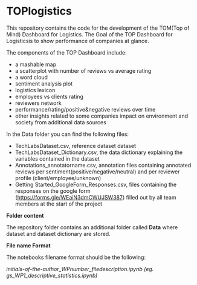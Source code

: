 # TOPlogistics

This repository contains the code for the development of the TOM(Top of Mind) Dashboard for Logistics.
The Goal of the TOP Dashboard for Logisticsis to show performance of companies at glance.

The components of the TOP Dashboard include:
- a mashable map
- a scatterplot with number of reviews vs average rating
- a word cloud
- sentiment analysis plot
- logistics lexicon
- employees vs clients rating
- reviewers network
- performance/rating/positive&negative reviews over time
- other insights related to some companies impact on environment and society from additional data sources

In the Data folder you can find the following files:
- TechLabsDataset.csv, reference dataset dataset
- TechLabsDataset_Dictionary.csv, the data dictionary explaining the variables contained in the dataset
- Annotations_annotatorname.csv, annotation files containing annotated reviews per sentiment(positive/negative/neutral) and per reviewer profile (client/employee/unknown)
- Getting Started_GoogleForm_Responses.csv, files containing the responses on the google form (https://forms.gle/WEaiN3dmCWUJSW387) filled out by all team members at the start of the project



<b>Folder content</b>

The repository folder contains an additional folder called <b>Data</b> where dataset and dataset dictionary are stored.

<b>File name Format</b>

The notebooks filename format should be the following:

<i>initials-of-the-author_WPnumber_filedescription.ipynb (eg. gs_WP1_descriptive_statistics.ipynb)</i>
